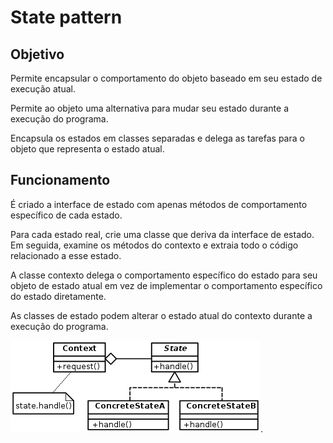 # State pattern

## Objetivo
Permite encapsular o comportamento do objeto baseado em seu estado de execução atual.

Permite ao objeto uma alternativa para mudar seu estado durante a execução do programa.

Encapsula os estados em classes separadas e delega as tarefas para o objeto que representa o estado atual.

## Funcionamento
É criado a interface de estado com apenas métodos de comportamento específico de cada estado.

Para cada estado real, crie uma classe que deriva da interface de estado. Em seguida, examine os métodos do contexto e extraia todo o código relacionado a esse estado.

A classe contexto delega o comportamento específico do estado para seu objeto de estado atual em vez de implementar o comportamento específico do estado diretamente.

As classes de estado podem alterar o estado atual do contexto durante a execução do programa.

![State UML](../../Imgs/State_Design_Pattern.png "State UML").

